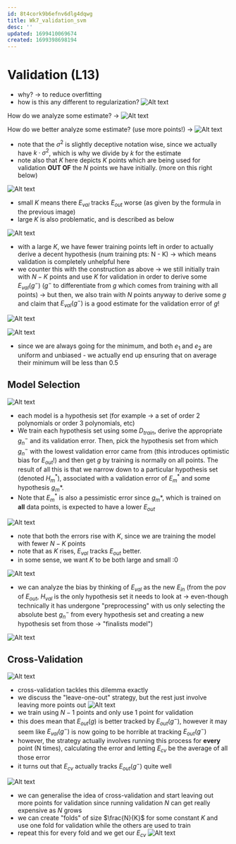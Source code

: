 ```yaml
---
id: 8t4cork9b6efnv6dlg4dqwg
title: Wk7_validation_svm
desc: ''
updated: 1699410069674
created: 1699398698194
---
```


# Validation (L13)
- why? -> to reduce overfitting 
- how is this any different to regularization? 
![Alt text](assets/image-72.png)

How do we analyze some estimate? -> 
![Alt text](assets/image-73.png)

How do we better analyze some estimate? (use more points!) -> 
![Alt text](assets/image-74.png)
- note that the $\sigma^2$ is slightly deceptive notation wise, since we actually have $k \cdot \sigma^2$, which is why we divide by $k$ for the estimate 
- note also that $K$ here depicts $K$ points which are being used for validation **OUT OF** the $N$ points we have initially. (more on this right below)

![Alt text](assets/image-75.png)
- small $K$ means there $E_{val}$ tracks $E_{out}$ worse (as given by the formula in the previous image)
- large $K$ is also problematic, and is described as below 

![Alt text](assets/image-76.png)
- with a large $K$, we have fewer training points left in order to actually derive a decent hypothesis (num training pts: N - K) -> which means validation is completely unhelpful here
- we counter this with the construction as above -> we still initially train with $N - K$ points and use $K$ for validation in order to derive some $E_{val}(g^-)$ ($g^-$ to differentiate from $g$ which comes from training with all points) -> but then, we also train with $N$ points anyway to derive some $g$ and claim that $E_{val}(g^-)$ is a good estimate for the validation error of $g$! 

![Alt text](assets/image-77.png)

![Alt text](assets/image-78.png)
- since we are always going for the minimum, and both $e_1$ and $e_2$ are uniform and unbiased - we actually end up ensuring that on average their minimum will be less than 0.5

## Model Selection 
![Alt text](assets/image-79.png)
- each model is a hypothesis set (for example -> a set of order 2 polynomials or order 3 polynomials, etc)
- We train each hypothesis set using some $D_{train}$, derive the appropriate $g_n^-$ and its validation error. Then, pick the hypothesis set from which $g_n^-$ with the lowest validation error came from (this introduces optimistic bias for $E_{out}$!) and then get $g$ by training is normally on all points. The result of all this is that we narrow down to a particular hypothesis set (denoted $H_m^*$), associated with a validation error of $E_m^*$ and some hypothesis $g_m*$. 
- Note that $E_m^*$ is also a pessimistic error since $g_m*$, which is trained on **all** data points, is expected to have a lower $E_{out}$

![Alt text](assets/image-80.png)
- note that both the errors rise with $K$, since we are training the model with fewer $N-K$ points
- note that as $K$ rises, $E_{val}$ tracks $E_{out}$ better. 
- in some sense, we want $K$ to be both large and small :0

![Alt text](assets/image-81.png)
- we can analyze the bias by thinking of $E_{val}$ as the new $E_{in}$ (from the pov of $E_{out}$, $H_{val}$ is the only hypothesis set it needs to look at -> even-though technically it has undergone "preprocessing" with us only selecting the absolute best $g_n^-$ from every hypothesis set and creating a new hypothesis set from those -> "finalists model")

![Alt text](assets/image-82.png)

## Cross-Validation 
![Alt text](assets/image-83.png)
- cross-validation tackles this dilemma exactly
- we discuss the "leave-one-out" strategy, but the rest just involve leaving more points out
![Alt text](assets/image-84.png)
- we train using $N-1$ points and only use 1 point for validation 
- this does mean that $E_{out}(g)$ is better tracked by $E_{out}(g^-)$, however it may seem like $E_{val}(g^-)$ is now going to be horrible at tracking $E_{out}(g^-)$
- however, the strategy actually involves running this process for **every** point (N times), calculating the error and letting $E_{cv}$ be the average of all those error 
- it turns out that $E_{cv}$ actually tracks $E_{out}(g^-)$ quite well 

![Alt text](assets/image-85.png)

- we can generalise the idea of cross-validation and start leaving out more points for validation since running validation $N$ can get really expensive as $N$ grows
- we can create "folds" of size $\frac{N}{K}$ for some constant $K$ and use one fold for validation while the others are used to train
- repeat this for every fold and we get our $E_{cv}$
![Alt text](assets/image-86.png)